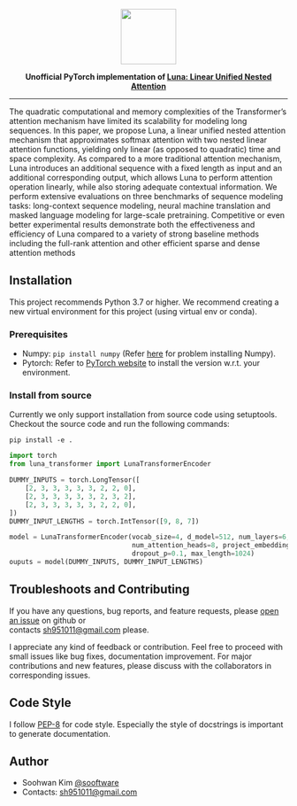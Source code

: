 
<p  align="center"><img src="https://user-images.githubusercontent.com/42150335/127541215-931f2271-5c17-4672-a328-c8fafc4a8da9.png" height=100>
  

<div align="center">

**Unofficial PyTorch implementation of [Luna: Linear Unified Nested Attention](https://arxiv.org/pdf/2106.01540.pdf)**

  
</div>
  
***
  
The quadratic computational and memory complexities of the Transformer’s attention mechanism have limited its scalability for modeling long sequences. In
this paper, we propose Luna, a linear unified nested attention mechanism that
approximates softmax attention with two nested linear attention functions, yielding
only linear (as opposed to quadratic) time and space complexity. As compared to
a more traditional attention mechanism, Luna introduces an additional sequence
with a fixed length as input and an additional corresponding output, which allows
Luna to perform attention operation linearly, while also storing adequate contextual
information. We perform extensive evaluations on three benchmarks of sequence
modeling tasks: long-context sequence modeling, neural machine translation and
masked language modeling for large-scale pretraining. Competitive or even better
experimental results demonstrate both the effectiveness and efficiency of Luna
compared to a variety of strong baseline methods including the full-rank attention
and other efficient sparse and dense attention methods

## Installation
This project recommends Python 3.7 or higher.
We recommend creating a new virtual environment for this project (using virtual env or conda).
  
### Prerequisites
* Numpy: `pip install numpy` (Refer [here](https://github.com/numpy/numpy) for problem installing Numpy).
* Pytorch: Refer to [PyTorch website](http://pytorch.org/) to install the version w.r.t. your environment.  
  
### Install from source
Currently we only support installation from source code using setuptools. Checkout the source code and run the
following commands:  
  
```
pip install -e .
```


```python
import torch
from luna_transformer import LunaTransformerEncoder

DUMMY_INPUTS = torch.LongTensor([
    [2, 3, 3, 3, 3, 3, 2, 2, 0],
    [2, 3, 3, 3, 3, 3, 2, 3, 2],
    [2, 3, 3, 3, 3, 3, 2, 2, 0],
])
DUMMY_INPUT_LENGTHS = torch.IntTensor([9, 8, 7])

model = LunaTransformerEncoder(vocab_size=4, d_model=512, num_layers=6,
                               num_attention_heads=8, project_embedding_length=32,
                               dropout_p=0.1, max_length=1024)
ouputs = model(DUMMY_INPUTS, DUMMY_INPUT_LENGTHS)
```

## Troubleshoots and Contributing
If you have any questions, bug reports, and feature requests, please [open an issue](https://github.com/sooftware/conformer/issues) on github or   
contacts sh951011@gmail.com please.
  
I appreciate any kind of feedback or contribution.  Feel free to proceed with small issues like bug fixes, documentation improvement.  For major contributions and new features, please discuss with the collaborators in corresponding issues.  
  
## Code Style
I follow [PEP-8](https://www.python.org/dev/peps/pep-0008/) for code style. Especially the style of docstrings is important to generate documentation.

## Author
  
* Soohwan Kim [@sooftware](https://github.com/sooftware)
* Contacts: sh951011@gmail.com
